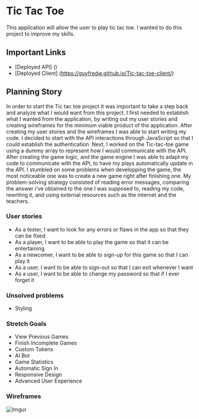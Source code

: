 # Tic Tac Toe

This application will allow the user to play tic tac toe. I wanted to do this project to improve my skills.

## Important Links

- [Deployed API] ()
- [Deployed Client] (https://guyfredw.github.io/Tic-tac-toe-client/)

## Planning Story

In order to start the Tic tac toe project it was important to take a step back and analyze what I would want from this project. I first needed to establish what I wanted from the application, by writing out my user stories and creating wireframes for the minimum viable product of the application. After creating my user stories and the wireframes I was able to start writing my code. I decided to start with the API interactions through JavaScript so that I could establish the authentication. Next, I worked on the Tic-tac-toe game using a dummy array to represent how I would communicate with the API. After creating the game logic, and the game engine I was able to adapt my code to communicate with the API, to have my plays automatically update in the API. I stumbled on some problems when developping the game, the most noticeable one was to create a new game right after finishing one. My problem-solving strategy consisted of reading error messages, comparing the answer i've obtained to the one I was supposed to, reading my code, rewriting it, and using external resources such as the internet and the teachers.

### User stories

- As a tester, I want to look for any errors or flaws in the app so that they can be fixed
- As a player, I want to be able to play the game so that it can be entertaining
- As a newcomer, I want to be able to sign-up for this game so that I can play it
- As a user, I want to be able to sign-out so that I can exit whenever I want
- As a user, I want to be able to change my password so that if I ever forget it

### Unsolved problems

- Styling

### Stretch Goals

- View Previous Games
- Finish Incomplete Games
- Custom Tokens
- AI Bot
- Game Statistics
- Automatic Sign In
- Responsive Design
- Advanced User Experience

### Wireframes

![Imgur](https://imgur.com/cdAd3Xf)
